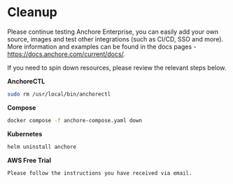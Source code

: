 # Cleanup

Please continue testing Anchore Enterprise, you can easily add your own source, images and test other integrations (such as CI/CD, SSO and more).
More information and examples can be found in the docs pages - https://docs.anchore.com/current/docs/.

If you need to spin down resources, please review the relevant steps below.

**AnchoreCTL**
```bash
sudo rm /usr/local/bin/anchorectl
```
**Compose**
```bash
docker compose -f anchore-compose.yaml down
```
**Kubernetes**
```bash
helm uninstall anchore
```
**AWS Free Trial**
```bash
Please follow the instructions you have received via email.
```